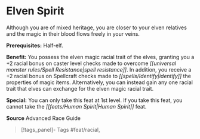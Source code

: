 ﻿---
cssclass: [feats]

---
# Elven Spirit

Although you are of mixed heritage, you are closer to your elven relatives and the magic in their blood flows freely in your veins.

**Prerequisites:** Half-elf.

**Benefit:** You possess the elven magic racial trait of the elves, granting you a +2 racial bonus on caster level checks made to overcome _[[universal monster rules/Spell Resistance|spell resistance]]_. In addition, you receive a +2 racial bonus on Spellcraft checks made to _[[spells/Identify|identify]]_ the properties of magic items. Alternatively, you can instead gain any one racial trait that elves can exchange for the elven magic racial trait.

**Special:** You can only take this feat at 1st level. If you take this feat, you cannot take the _[[feats/Human Spirit|Human Spirit]]_ feat.

**Source** Advanced Race Guide
>[!tags_panel]- Tags
> #feat/racial, 